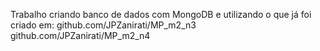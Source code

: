 Trabalho criando banco de dados com MongoDB e utilizando o que já foi criado em: 
github.com/JPZanirati/MP_m2_n3
github.com/JPZanirati/MP_m2_n4
